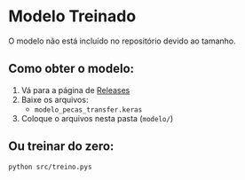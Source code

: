 # Modelo Treinado

O modelo não está incluído no repositório devido ao tamanho.

## Como obter o modelo:

1. Vá para a página de [Releases](https://github.com/mmodoloo/verify_saw/releases)
2. Baixe os arquivos:
   - `modelo_pecas_transfer.keras`
3. Coloque o arquivos nesta pasta (`modelo/`)

## Ou treinar do zero:
```bash
python src/treino.pys